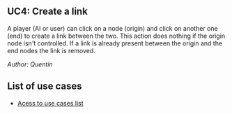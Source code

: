 ## UC4: Create a link
A player (AI or user) can click on a node (origin) and click on another one (end) to create a link between the two.
This action does nothing if the origin node isn't controlled.
If a link is already present between the origin and the end nodes the link is removed.

*Author: Quentin*

## List of use cases
* [Acess to use cases list][L]

[L]:../UserCase.md
